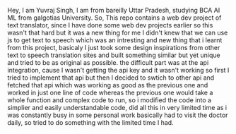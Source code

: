 Hey, I am Yuvraj Singh, I am from bareilly Uttar Pradesh, studying BCA AI ML from galgotias University. So, This repo contains a web dev project of text translator, since I have done some web dev projects earlier so this wasn't that hard but it was a new thing for me I didn't knew that we can use js to get text to speech which was an intresting and new thing that i learnt from this project, basicaly I just took some design inspirations from other text to speech translation sites and built something similar but yet unique and tried to be as original as possible. the difficult part was at the api integration, cause I wasn't getting the api key and it wasn't working so first I tried to implement that api but then I decided to swtich to other api and fetched that api which was working as good as the previous one and worked in just one line of code whereas the previous one would take a whole function and complex code to run, so i modified the code into a simplier and easily understandable code, did all this in very limited time as i was constantly busy in some personal work basically had to visit the doctor daily, so tried to do something with the limited time I had.
